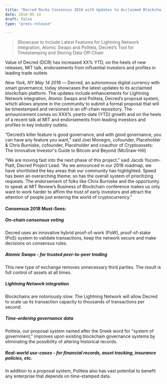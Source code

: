 ```yaml
---
title: "Decred Rocks Consensus 2018 with Updates to Acclaimed Blockchain Governance Platform – Booth #230, May 14-16, NYC"
date: 2018-05-14
draft: false
type: "press-release"

---
```



> Showcase to Include Latest Features for Lightning Network Integration, Atomic Swaps and Politeia, Decred’s Tool for Timestamping and Storing Data Off-Chain


Value of Decred (DCR) has increased XX% YTD, on the heels of new releases, MIT talk, endorsements from influential investors and profiles in leading trade outlets

*New York, NY May 14 2018* — Decred, an autonomous digital currency with smart governance, today showcases the latest updates to its acclaimed blockchain platform. The updates include enhancements for Lightning Network integration, Atomic Swaps and Politeia, Decred’s proposal system, which allows anyone in the community to submit a formal proposal that will be timestamped and versioned in an off-chain repository. The announcement comes on XXX% yearto-date (YTD) growth and on the heels of a recent talk at MIT and endorsements from leading investors and profiles in key industry outlets.

“Decred’s killer feature is good governance, and with good governance, you can have any feature you want,” said Joel Monegro, cofounder, Placeholder & Chris Burniske, cofounder, Placeholder and coauthor of Cryptoassets: The Innovative Investor's Guide to Bitcoin and Beyond (McGraw-Hill)

“We are moving fast into the next phase of this project,” said Jacob Yocom-Piatt, Decred Project Lead. “As we announced in our 2018 roadmap, we have shortlisted the key areas that our community has highlighted. Speed has been an overarching theme; so has the overall system of prioritizing requests. The endorsement of folks like Chris Burniske and the opportunity to speak at MIT Review’s Business of Blockchain conference makes us only want to work harder to affirm the trust of early investors and attract the attention of people just entering the world of cryptocurrency.”

#### Consensus 2018 Must-Sees:

##### On-chain consensus voting

Decred uses an innovative hybrid proof-of-work (PoW), proof-of-stake (PoS) system to validate transactions, keep the network secure and make decisions on consensus rules.

##### Atomic Swaps - for trusted peer-to-peer trading

This new type of exchange removes unnecessary third parties. The result is full control of assets at all times.

##### Lightning Network integration

Blockchains are notoriously slow. The Lightning Network will allow Decred to scale up its transaction capacity to thousands of transactions per second.

##### Time-ordering governance data

Politeia, our proposal system named after the Greek word for "system of government," improves upon existing blockchain governance systems by eliminating the possibility of altering historical records.

##### Real-world use-cases - for financial records, asset tracking, insurance policies, etc.

In addition to a proposal system, Politeia also has vast potential to benefit any enterprise that depends on time-stamped data.


